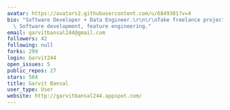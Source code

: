 ```yaml
---
avatar: https://avatars2.githubusercontent.com/u/6849301?v=4
bio: "Software Developer + Data Engineer.\r\n\r\nTake freelance projects focused on\
  \ Software development, feature engineering."
email: garvitbansal244@gmail.com
followers: 42
following: null
forks: 299
login: Garvit244
open_issues: 5
public_repos: 27
stars: 584
title: Garvit Bansal
user_type: User
website: http://garvitbansal244.appspot.com/
---
```


